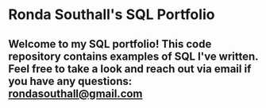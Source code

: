 #  Ronda Southall's SQL Portfolio

## Welcome to my SQL portfolio! This code repository contains examples of SQL I've written. Feel free to take a look and reach out via email if you have any questions: rondasouthall@gmail.com
